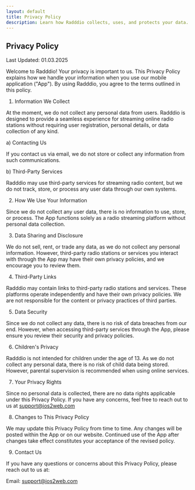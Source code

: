 ```yaml
---
layout: default
title: Privacy Policy 
description: Learn how Radddio collects, uses, and protects your data. Our Privacy Policy explains the measures we take to ensure your information remains secure and your rights regarding personal data.
---
```


## Privacy Policy 

Last Updated: 01.03.2025

Welcome to Radddio! Your privacy is important to us. This Privacy Policy explains how we handle your information when you use our mobile application ("App"). By using Radddio, you agree to the terms outlined in this policy.

1. Information We Collect

At the moment, we do not collect any personal data from users. Radddio is designed to provide a seamless experience for streaming online radio stations without requiring user registration, personal details, or data collection of any kind.

a) Contacting Us

If you contact us via email, we do not store or collect any information from such communications.

b) Third-Party Services

Radddio may use third-party services for streaming radio content, but we do not track, store, or process any user data through our own systems.

2. How We Use Your Information

Since we do not collect any user data, there is no information to use, store, or process. The App functions solely as a radio streaming platform without personal data collection.

3. Data Sharing and Disclosure

We do not sell, rent, or trade any data, as we do not collect any personal information. However, third-party radio stations or services you interact with through the App may have their own privacy policies, and we encourage you to review them.

4. Third-Party Links

Radddio may contain links to third-party radio stations and services. These platforms operate independently and have their own privacy policies. We are not responsible for the content or privacy practices of third parties.

5. Data Security

Since we do not collect any data, there is no risk of data breaches from our end. However, when accessing third-party services through the App, please ensure you review their security and privacy policies.

6. Children's Privacy

Radddio is not intended for children under the age of 13. As we do not collect any personal data, there is no risk of child data being stored. However, parental supervision is recommended when using online services.

7. Your Privacy Rights

Since no personal data is collected, there are no data rights applicable under this Privacy Policy. If you have any concerns, feel free to reach out to us at [support@ios2web.com](mailto:support@ios2web.com)


8. Changes to This Privacy Policy

We may update this Privacy Policy from time to time. Any changes will be posted within the App or on our website. Continued use of the App after changes take effect constitutes your acceptance of the revised policy.

9. Contact Us

If you have any questions or concerns about this Privacy Policy, please reach out to us at:

Email: [support@ios2web.com](mailto:support@ios2web.com)
